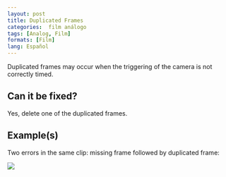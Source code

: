 ```yaml
---
layout: post
title: Duplicated Frames
categories:  film análogo
tags: [Analog, Film]
formats: [Film]
lang: Español
---
```


Duplicated frames may occur when the triggering of the camera is not correctly timed.

## Can it be fixed?

Yes, delete one of the duplicated frames.

## Example(s)

Two errors in the same clip: missing frame followed by duplicated frame:

<img src="{{ site.baseurl }}/images/missing_duplicated.gif">
